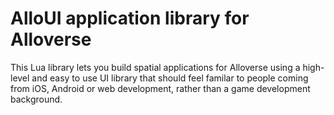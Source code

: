 # AlloUI application library for Alloverse

This Lua library lets you build spatial applications
for Alloverse using a high-level and easy to use UI library
that should feel familar to people coming from iOS, Android
or web development, rather than a game development background.

